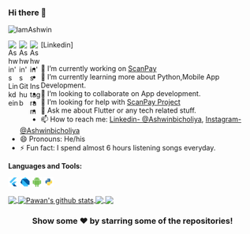 ### Hi there 👋

<p align="left"> <img src="https://komarev.com/ghpvc/?username=Ashwinbicholiya&label=Views&color=blue&style=plastic" alt="IamAshwin" /> </p>

<a href="https://www.linkedin.com/in/ashwin-bicholiya-9938481a0/">
  <img align="left" alt="Ashwin's Linkdein" width="22px" src="https://cdn.jsdelivr.net/npm/simple-icons@v3/icons/linkedin.svg" />
</a>[Linkedin]
<a href="https://github.com/Ashwinbicholiya">
  <img align="left" alt="Ashwin's Github" width="22px" src="https://cdn.jsdelivr.net/npm/simple-icons@v3/icons/github.svg" />
</a>
<a href="https://www.instagram.com/ashwinbicholiya/?hl=en">
  <img align="left" alt="Ashwin's Instagram" width="22px" src="https://cdn.jsdelivr.net/npm/simple-icons@v3/icons/instagram.svg" />
</a>
<br/>
<br/>

- 🔭 I’m currently working on [ScanPay](https://github.com/Ashwinbicholiya/scanpay)
- 🌱 I’m currently learning more about Python,Mobile App Development.
- 👯 I’m looking to collaborate on App development.
- 🤔 I’m looking for help with [ScanPay Project](https://github.com/Ashwinbicholiya/scanpay)
- 💬 Ask me about Flutter or any tech related stuff.
- 📫 How to reach me: [Linkedin- @Ashwinbicholiya](https://www.linkedin.com/in/ashwin-bicholiya-9938481a0/), [Instagram- @Ashwinbicholiya](https://www.instagram.com/ashwinbicholiya/?hl=en)
- 😄 Pronouns: He/his
- ⚡ Fun fact:  I spend almost 6 hours listening songs everyday.

**Languages and Tools:**  

<code><img height="20" src="https://raw.githubusercontent.com/github/explore/80688e429a7d4ef2fca1e82350fe8e3517d3494d/topics/flutter/flutter.png"></code>
<code><img height="20" src="https://raw.githubusercontent.com/github/explore/80688e429a7d4ef2fca1e82350fe8e3517d3494d/topics/dart/dart.png"></code>
<code><img height="20" src="https://raw.githubusercontent.com/github/explore/80688e429a7d4ef2fca1e82350fe8e3517d3494d/topics/android/android.png"></code>
<code><img height="20" src="https://raw.githubusercontent.com/github/explore/80688e429a7d4ef2fca1e82350fe8e3517d3494d/topics/python/python.png"></code>



<a href="https://github.com/Ashwinbicholoya">
  <img align="center" src="https://github-readme-stats.vercel.app/api/top-langs/?username=Ashwinbicholiya&theme=light&hide_langs_below=1" />
</a>
<a href="https://github.com/Ashwinbicholiya">
 <img align="center" src="https://github-readme-stats.vercel.app/api?username=Ashwinbicholiya&show_icons=true&theme=light&line_height=27" alt="Pawan's github stats"/>
</a>
<a href="https://github.com/Ashwinbicholiya/Food-delivery-app">
  <img align="center" src="https://github-readme-stats.vercel.app/api/pin/?username=Ashwinbicholiya&repo=Food-Delivery-App&theme=light" />
</a>
<a href="https://github.com/Ashwinbicholiya/scanpay">
  <img align="center" src="https://github-readme-stats.vercel.app/api/pin/?username=Ashwinbicholiya&repo=scanpay&theme=light" />
</a>

<div align="center">

### Show some ❤️ by starring some of the repositories!

</div>

